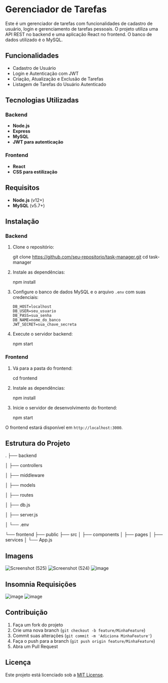 # Gerenciador de Tarefas

Este é um gerenciador de tarefas com funcionalidades de cadastro de usuário, login e gerenciamento de tarefas pessoais. O projeto utiliza uma API REST no backend e uma aplicação React no frontend. O banco de dados utilizado é o MySQL.

## Funcionalidades

- Cadastro de Usuário
- Login e Autenticação com JWT
- Criação, Atualização e Exclusão de Tarefas
- Listagem de Tarefas do Usuário Autenticado

## Tecnologias Utilizadas

### Backend
- **Node.js**
- **Express**
- **MySQL**
- **JWT para autenticação**

### Frontend
- **React**
- **CSS para estilização**
  
## Requisitos

- **Node.js** (v12+)
- **MySQL** (v5.7+)

## Instalação

### Backend

1. Clone o repositório:

   
   git clone https://github.com/seu-repositorio/task-manager.git
   cd task-manager
  

2. Instale as dependências:

  
   npm install
  

3. Configure o banco de dados MySQL e o arquivo `.env` com suas credenciais:

   ```
   DB_HOST=localhost
   DB_USER=seu_usuario
   DB_PASS=sua_senha
   DB_NAME=nome_do_banco
   JWT_SECRET=sua_chave_secreta
   ```

4. Execute o servidor backend:

   npm start

### Frontend

1. Vá para a pasta do frontend:

 
   cd frontend


2. Instale as dependências:

   npm install

3. Inicie o servidor de desenvolvimento do frontend:

   npm start

O frontend estará disponível em `http://localhost:3000`.

## Estrutura do Projeto


.
├── backend

│   ├── controllers

│   ├── middleware

│   ├── models

│   ├── routes

│   ├── db.js

│   ├── server.js

│   └── .env

└── frontend
    ├── public
    ├── src
    │   ├── components
    │   ├── pages
    │   ├── services
    │   └── App.js


## Imagens

![Screenshot (525)](https://github.com/user-attachments/assets/ea532736-de46-4346-9f84-687bd81bcdfa)
![Screenshot (524)](https://github.com/user-attachments/assets/be18ded6-9d7e-444b-8b40-307e27664237)
![image](https://github.com/user-attachments/assets/13370377-2209-4f6e-b2e7-80dfc133e1ae)



## Insomnia Requisições
![image](https://github.com/user-attachments/assets/5842d1fc-a61f-46b8-8caf-3a1ec0016b75)
![image](https://github.com/user-attachments/assets/6c866b9d-c346-4df4-8841-a06d9185878c)



## Contribuição

1. Faça um fork do projeto
2. Crie uma nova branch (`git checkout -b feature/MinhaFeature`)
3. Commit suas alterações (`git commit -m 'Adiciona MinhaFeature'`)
4. Faça o push para a branch (`git push origin feature/MinhaFeature`)
5. Abra um Pull Request

## Licença

Este projeto está licenciado sob a [MIT License](LICENSE).
```
